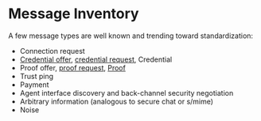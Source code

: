 # Message Inventory

A few message types are well known and trending toward standardization:

* Connection request
* [Credential offer](../themis/cred-offer.md), [credential request](
  ../themis/cred-request.md), Credential
* Proof offer, [proof request](../themis/proof-request.md),
  [Proof](../themis/proof-format.md)
* Trust ping
* Payment
* Agent interface discovery and back-channel security negotiation
* Arbitrary information (analogous to secure chat or s/mime)
* Noise
